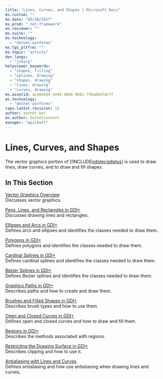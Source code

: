 ```yaml
---
title: "Lines, Curves, and Shapes | Microsoft Docs"
ms.custom: ""
ms.date: "03/30/2017"
ms.prod: ".net-framework"
ms.reviewer: ""
ms.suite: ""
ms.technology: 
  - "dotnet-winforms"
ms.tgt_pltfrm: ""
ms.topic: "article"
dev_langs: 
  - "jsharp"
helpviewer_keywords: 
  - "shapes, filling"
  - "splines, drawing"
  - "shapes. drawing"
  - "lines, drawing"
  - "curves, drawing"
ms.assetid: ace6e8d4-4e94-486b-9681-758a6667dc7f
ms.technology: 
  - "dotnet-winforms"
caps.latest.revision: 15
author: dotnet-bot
ms.author: dotnetcontent
manager: "wpickett"
---
```

# Lines, Curves, and Shapes
The vector graphics portion of [!INCLUDE[ndptecgdiplus](../../../../includes/ndptecgdiplus-md.md)] is used to draw lines, draw curves, and to draw and fill shapes.  
  
## In This Section  
 [Vector Graphics Overview](../../../../docs/framework/winforms/advanced/vector-graphics-overview.md)  
 Discusses vector graphics.  
  
 [Pens, Lines, and Rectangles in GDI+](../../../../docs/framework/winforms/advanced/pens-lines-and-rectangles-in-gdi.md)  
 Discusses drawing lines and rectangles.  
  
 [Ellipses and Arcs in GDI+](../../../../docs/framework/winforms/advanced/ellipses-and-arcs-in-gdi.md)  
 Defines arcs and ellipses and identifies the classes needed to draw them.  
  
 [Polygons in GDI+](../../../../docs/framework/winforms/advanced/polygons-in-gdi.md)  
 Defines polygons and identifies the classes needed to draw them.  
  
 [Cardinal Splines in GDI+](../../../../docs/framework/winforms/advanced/cardinal-splines-in-gdi.md)  
 Defines cardinal splines and identifies the classes needed to draw them.  
  
 [Bézier Splines in GDI+](../../../../docs/framework/winforms/advanced/bezier-splines-in-gdi.md)  
 Defines Bezier splines and identifies the classes needed to draw them.  
  
 [Graphics Paths in GDI+](../../../../docs/framework/winforms/advanced/graphics-paths-in-gdi.md)  
 Describes paths and how to create and draw them.  
  
 [Brushes and Filled Shapes in GDI+](../../../../docs/framework/winforms/advanced/brushes-and-filled-shapes-in-gdi.md)  
 Describes brush types and how to use them.  
  
 [Open and Closed Curves in GDI+](../../../../docs/framework/winforms/advanced/open-and-closed-curves-in-gdi.md)  
 Defines open and closed curves and how to draw and fill them.  
  
 [Regions in GDI+](../../../../docs/framework/winforms/advanced/regions-in-gdi.md)  
 Describes the methods associated with regions.  
  
 [Restricting the Drawing Surface in GDI+](../../../../docs/framework/winforms/advanced/restricting-the-drawing-surface-in-gdi.md)  
 Describes clipping and how to use it.  
  
 [Antialiasing with Lines and Curves](../../../../docs/framework/winforms/advanced/antialiasing-with-lines-and-curves.md)  
 Defines antialiasing and how use antialiasing when drawing lines and curves.